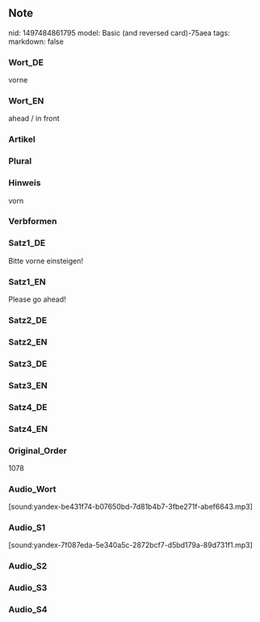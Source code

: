 ## Note
nid: 1497484861795
model: Basic (and reversed card)-75aea
tags: 
markdown: false

### Wort_DE
vorne

### Wort_EN
ahead / in front

### Artikel


### Plural


### Hinweis
vorn

### Verbformen


### Satz1_DE
Bitte vorne einsteigen!

### Satz1_EN
Please go ahead!

### Satz2_DE


### Satz2_EN


### Satz3_DE


### Satz3_EN


### Satz4_DE


### Satz4_EN


### Original_Order
1078

### Audio_Wort
[sound:yandex-be431f74-b07650bd-7d81b4b7-3fbe271f-abef6643.mp3]

### Audio_S1
[sound:yandex-7f087eda-5e340a5c-2872bcf7-d5bd179a-89d731f1.mp3]

### Audio_S2


### Audio_S3


### Audio_S4

